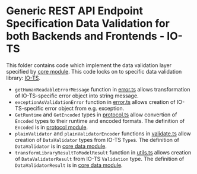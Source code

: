 # Generic REST API Endpoint Specification Data Validation for both Backends and Frontends - IO-TS
This folder contains code which implement the data validation layer specified by [core module](../../core/data).
This code locks on to specific data validation library: [IO-TS](https://github.com/gcanti/io-ts).

- `getHumanReadableErrorMessage` function in [error.ts](./error.ts) allows transformation of IO-TS-specific error object into string message.
- `exceptionAsValidationError` function in [error.ts](./error.ts) allows creation of IO-TS-specific error object from e.g. exception.
- `GetRuntime` and `GetEncoded` types in [protocol.ts](./protocol.ts) allow convertion of `Encoded` types to their runtime and encoded formats.
  The definition of `Encoded` is in [protocol module](../../core/protocol/).
- `plainValidator` and `plainValidatorEncoder` functions in [validate.ts](./validate.ts) allow creation of `DataValidator` types from IO-TS `Type`s.
  The definition of `DataValidator` is in [core data module](../../core/data).
- `transformLibraryResultToModelResult` function in [utils.ts](./utils.ts) allows creation of `DataValidatorResult` from IO-TS `Validation` type.
  The definition of `DataValidatorResult` is in [core data module](../../core/data).
